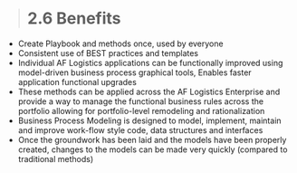 ># **2.6** Benefits

- Create Playbook and methods once, used by everyone
- Consistent use of BEST practices and templates
- Individual AF Logistics applications can be functionally improved using model-driven business process graphical tools, Enables faster application functional upgrades
- These methods can be applied across the AF Logistics Enterprise and provide a way to manage the functional business rules across the portfolio allowing for portfolio-level remodeling and rationalization
- Business Process Modeling is designed to model, implement, maintain and improve work-flow style code, data structures and interfaces
- Once the groundwork has been laid and the models have been properly created, changes to the models can be made very quickly (compared to traditional methods)
